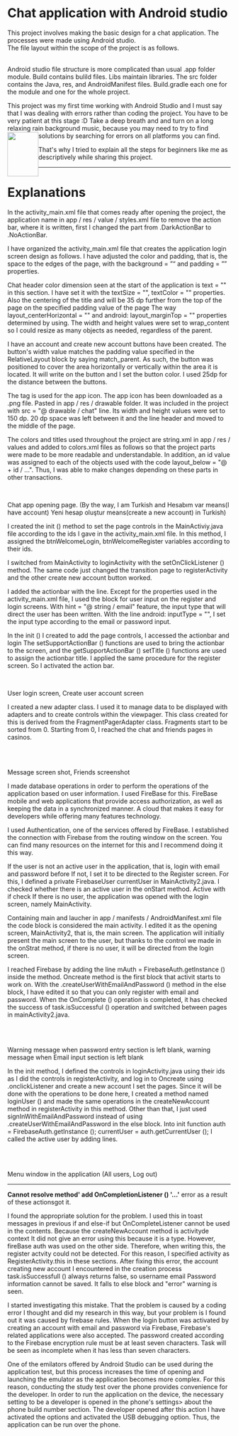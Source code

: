 # Chat application with Android studio

This project involves making the basic design for a chat application. The processes were made using Android studio. <br>
The file layout within the scope of the project is as follows. <br>

<img src="https://github.com/bakkyn/Chat-application-with-Android-studio/blob/main/results/1.png" alt="" style="float:left">

<br>Android studio file structure is more complicated than usual .app folder module. Build contains bulild files. Libs maintain libraries. The src folder contains the Java, res, and AndroidManifest files. Build.gradle each
one for the module and one for the whole project.

This project was my first time working with Android Studio and I must say that I was dealing with errors rather than coding the project. You have to be very patient at this stage :D Take a deep breath and and turn on a long relaxing rain background music, because you may need to try to find solutions by searching for errors on all platforms you can find.
<img src="https://encrypted-tbn0.gstatic.com/images?q=tbn:ANd9GcRfn3-OJuXVoMFUjqSz8MUUAL3ipVpmBQ19Vg&usqp=CAU" alt="" style="float:left" width="70" height="100">

That's why I tried to explain all the steps for beginners like me as descriptively while sharing this project.

-----------------------------------------------------------------------------------------------------------------

# Explanations 
 
In the activity_main.xml file that comes ready after opening the project, the application name in app / res / value / styles.xml file to remove the action bar, where it is written, first I changed the part from .DarkActionBar to .NoActionBar.

I have organized the activity_main.xml file that creates the application login screen design as follows. I have adjusted the color and padding, that is, the space to the edges of the page, with the background = ”“ and padding = ”” properties.

Chat header color dimension seen at the start of the application is text = "" in this section.
I have set it with the textSize = "", textColor = "" properties. Also the centering of the title and will be 35 dp further from the top of the page on the specified padding value of the page The way layout_centerHorizontal = "" and android: layout_marginTop = "" properties determined by using. The width and height values were set to wrap_content so I could resize as many objects as needed, regardless of the parent.

I have an account and create new account buttons have been created. The button's width value matches the padding value specified in the RelativeLayout block by saying match_parent.
As such, the button was positioned to cover the area horizontally or vertically within the area it is located. It will write on the button and I set the button color. I used 25dp for the distance between the buttons.

The <ImageView> tag is used for the app icon. The app icon has been downloaded as a .png file. Pasted in app / res / drawable folder. It was included in the project with src = "@ drawable / chat" line. Its width and height values  were set to 150 dp. 20 dp space was left between it and the line header and moved to the middle of the page.
 
The colors and titles used throughout the project are string.xml in app / res / values and added to colors.xml files as follows so that the project parts were made to be more readable and understandable. In addition, an id value was assigned to each of the objects used with the code layout_below = "@ + id / ...". Thus, I was able to make changes depending on these parts in other transactions.<br>

<img src="https://github.com/bakkyn/Chat-application-with-Android-studio/blob/main/results/2.png" alt="" style="float:left"><br>

Chat app opening page. (By the way, I am Turkish and Hesabım var means(I have account) Yeni hesap oluştur means(create a new account) in Turkish)<br>

I created the init () method to set the page controls in the MainActiviy.java file according to the ids I gave in the activity_main.xml file. In this method, I assigned the btnWelcomeLogin, btnWelcomeRegister variables according to their ids.

I switched from MainActivity to loginActivity with the setOnClickListener () method.
The same code just changed the transition page to registerActivity and the other create new account button worked.

<Include in xml files of login and register pages layout = "@ layout / actionbar_app" android: id = "@ + id / actionBarLogin" /> I added the actionbar with the line. Except for the properties used in the activity_main.xml file,
I used the <editText> block for user input on the register and login screens. With hint = "@ string / email" feature, the input type that will direct the user has been written. With the line android: inputType = "", I set the input type according to the email or password input.
 
In the init () I created to add the page controls, I accessed the actionbar and login
The setSupportActionBar () functions are used to bring the actionbar to the screen, and the getSupportActionBar () setTitle () functions are used to assign the actionbar title. I applied the same procedure for the register screen. So I activated the action bar.

<img src="https://github.com/bakkyn/Chat-application-with-Android-studio/blob/main/results/3.png" alt="" style="float:left"><br>

User login screen, Create user account screen<br>

I created a new adapter class. I used it to manage data to be displayed with adapters and to create controls within the viewpager. This class created for this is derived from the FragmentPagerAdapter class. Fragments start to be sorted from 0. Starting from 0, I reached the chat and friends pages in casinos.

<br><img src="https://github.com/bakkyn/Chat-application-with-Android-studio/blob/main/results/4.png" alt="" style="float:left"><br>

Message screen shot, Friends screenshot<br>

I made database operations in order to perform the operations of the application based on user information. I used FireBase for this. FireBase mobile and web applications that provide access authorization, as well as keeping the data in a synchronized manner. A cloud that makes it easy for developers while offering many features
technology.

I used Authentication, one of the services offered by FireBase. I established the connection with Firebase from the routing window on the screen. You can find many resources on the internet for this and I recommend doing it this way.

If the user is not an active user in the application, that is, login with email and password before
If not, I set it to be directed to the Register screen. For this, I defined a private FirebaseUser currentUser in MainActivity2.java. I checked whether there is an active user in the onStart method. Active with if check
If there is no user, the application was opened with the login screen, namely MainActivity.

Containing main and laucher in app / manifests / AndroidManifest.xml file
the code block is considered the main activity. I edited it as the opening screen, MainActivity2, that is, the main screen. The application will initially present the main screen to the user, but thanks to the control we made in the onStrat method, if there is no user, it will be directed from the login screen.

I reached Firebase by adding the line mAuth = FirebaseAuth.getInstance () inside the method. Oncreate method is the first block that activit starts to work on. With the .createUserWithEmailAndPassword () method in the else block, I have edited it so that you can only register with email and password. When the OnComplete () operation is completed, it has checked the success of task.isSuccessful () operation and switched between pages in mainActivity2.java.

<br><img src="https://github.com/bakkyn/Chat-application-with-Android-studio/blob/main/results/5.png" alt="" style="float:left"><br>

Warning message when password entry section is left blank, warning message when Email input section is left blank
<br>

In the init method, I defined the controls in loginActivity.java using their ids as I did the controls in registerActivity, and log in to Oncreate using .onclickListener and create a new account
I set the pages. Since it will be done with the operations to be done here, I created a method named loginUser () and made the same operations in the createNewAccount method in registerActivity in this method. Other than that, I just used signInWithEmailAndPassword instead of using .createUserWithEmailAndPassword in the else block. Into init function auth = FirebaseAuth.getInstance (); currentUser = auth.getCurrentUser (); I called the active user by adding lines.

<br><img src="https://github.com/bakkyn/Chat-application-with-Android-studio/blob/main/results/5.png" alt="" style="float:left"><br>

Menu window in the application (All users, Log out)<br>

----------------------------------------------------------------------------------------------------------------
<b>Cannot resolve method' add OnCompletionListener () '…'</b> error as a result of these actionsgot it.

I found the appropriate solution for the problem. I used this in toast messages in previous if and else-if but OnCompleteListener cannot be used in the contents. Because the createNewAccount method is activityde context 
It did not give an error using this because it is a type. However, fireBase auth was used on the other side. Therefore, when writing this, the register actvity could not be detected. For this reason, I specified activity as RegisterActivity.this in these sections. After fixing this error, the account creating new account I encountered in the creation process task.isSuccessfull () always returns false, so username email Password information cannot be saved. It falls to else block and "error" warning is seen.

I started investigating this mistake. That the problem is caused by a coding error I thought and did my research in this way, but your problem is I found out it was caused by firebase rules. When the login button was activated by creating an account with email and password via Firebase, Firebase's related applications were also accepted. The password created according to the Firebase encryption rule must be at least seven characters. Task will be seen as incomplete when it has less than seven characters.

One of the emilators offered by Android Studio can be used during the application test, but this process increases the time of opening and launching the emulator as the application becomes more complex. For this reason, conducting the study test over the phone provides convenience for the developer. In order to run the application on the device, the necessary setting to be a developer is opened in the phone's settings> about the phone build number section. The developer opened after this action I have activated the options and activated the USB debugging option. Thus, the application can be run over the phone. 

